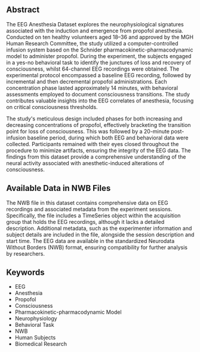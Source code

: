 ## Abstract

The EEG Anesthesia Dataset explores the neurophysiological signatures associated with the induction and emergence from propofol anesthesia. Conducted on ten healthy volunteers aged 18–36 and approved by the MGH Human Research Committee, the study utilized a computer-controlled infusion system based on the Schnider pharmacokinetic-pharmacodynamic model to administer propofol. During the experiment, the subjects engaged in a yes-no behavioral task to identify the junctures of loss and recovery of consciousness, whilst 64-channel EEG recordings were obtained. The experimental protocol encompassed a baseline EEG recording, followed by incremental and then decremental propofol administrations. Each concentration phase lasted approximately 14 minutes, with behavioral assessments employed to document consciousness transitions. The study contributes valuable insights into the EEG correlates of anesthesia, focusing on critical consciousness thresholds.

The study's meticulous design included phases for both increasing and decreasing concentrations of propofol, effectively bracketing the transition point for loss of consciousness. This was followed by a 20-minute post-infusion baseline period, during which both EEG and behavioral data were collected. Participants remained with their eyes closed throughout the procedure to minimize artifacts, ensuring the integrity of the EEG data. The findings from this dataset provide a comprehensive understanding of the neural activity associated with anesthetic-induced alterations of consciousness.

## Available Data in NWB Files

The NWB file in this dataset contains comprehensive data on EEG recordings and associated metadata from the experiment sessions. Specifically, the file includes a TimeSeries object within the acquisition group that holds the EEG recordings, although it lacks a detailed description. Additional metadata, such as the experimenter information and subject details are included in the file, alongside the session description and start time. The EEG data are available in the standardized Neurodata Without Borders (NWB) format, ensuring compatibility for further analysis by researchers.

## Keywords

- EEG
- Anesthesia
- Propofol
- Consciousness
- Pharmacokinetic-pharmacodynamic Model
- Neurophysiology
- Behavioral Task
- NWB
- Human Subjects
- Biomedical Research